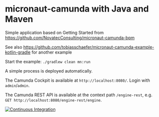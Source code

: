 # micronaut-camunda with Java and Maven

Simple application based on Getting Started from https://github.com/NovatecConsulting/micronaut-camunda-bpm

See also https://github.com/tobiasschaefer/micronaut-camunda-example-kotlin-gradle for another example

Start the example:
`./gradlew clean mn:run`

A simple process is deployed automatically.

The Camunda Cockpit is available at `http://localhost:8080/`. Login with `admin`/`admin`.

The Camunda REST API is available at the context path `/engine-rest`, e.g. `GET http://localhost:8080/engine-rest/engine`.

[![Continuous Integration](https://github.com/tobiasschaefer/micronaut-camunda-example-java-maven/workflows/Java%20CI%20with%20Maven/badge.svg)](https://github.com/tobiasschaefer/micronaut-camunda-example-java-maven/actions)
